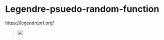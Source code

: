# Legendre-psuedo-random-function
https://legendreprf.org/



> <img src="https://latex.codecogs.com/gif.latex?L_%7Bp%2C%20K%7D%20%28x%29%20%3D%20%5CBig%5B%5Cfrac%7B1%7D%7B2%7D%20%5CBig%28%20%5CBig%28%20%5Cfrac%7Bk&plus;x%7D%7Bp%7D%20&plus;1%20%5CBig%29%20%5CBig%5D">
